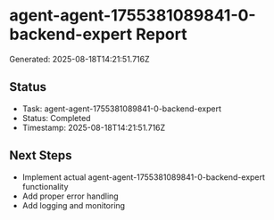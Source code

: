 # agent-agent-1755381089841-0-backend-expert Report

Generated: 2025-08-18T14:21:51.716Z

## Status
- Task: agent-agent-1755381089841-0-backend-expert
- Status: Completed
- Timestamp: 2025-08-18T14:21:51.716Z

## Next Steps
- Implement actual agent-agent-1755381089841-0-backend-expert functionality
- Add proper error handling
- Add logging and monitoring

